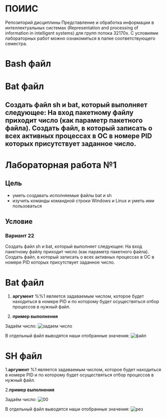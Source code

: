 


# ПОИИС
 Репозиторий дисциплины Представление и обработка информации в интеллектуальных системах 
 (Representation and processing of information in intelligent systems) для групп потока 32170х.
 С условиями лабораторных работ можно ознакомиться в папке соответствующего семестра.
# Bash файл 

# Bat файл 

## Создать файл sh и bat, который выполняет следующее: На вход пакетному файлу приходит число (как параметр пакетного файла). Создать файл, в  который записать о всех активных процессах в ОС в номере PID которых присутствует заданное число.

# Лабораторная работа №1

## Цель
- уметь создавать исполняемые файлы  bat и sh
- изучить команды командной строки Windows и  Linux и уметь ими пользоваться

## Условие
### Вариант 22
Создать файл sh и bat, который выполняет следующее: На вход пакетному файлу приходит число (как параметр пакетного файла). Создать файл, в  который записать о всех активных процессах в ОС в номере PID которых присутствует заданное число.









# Bat файл 

                                     
1) **аргумент** %%1 является задаваемым числом, которое будет находиться в номере PID и по которому будет осуществяться отбор процессов в нужный файл.

2) **пример выполнения** 

Задаём число:
<image src="1.png" alt="задаем число">

В отдельный файл выводятся наши отобранные значения:
<image src="2.png" alt="файл">



# SН файл
1.**аргумент** %1 является задаваемым числом, которое будет находиться в номере PID и по которому будет осуществяться отбор процессов в нужный файл.

2.**пример выполнения** 
 
Задаём число:
<image src="4.png" alt="00">

В отдельный файл выводятся наши отобранные значения:
<image src="3.png" alt="рез">














